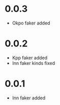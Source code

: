 # 0.0.3

* Okpo faker added

# 0.0.2

* Kpp faker added
* Inn faker kinds fixed

# 0.0.1

* Inn faker added
